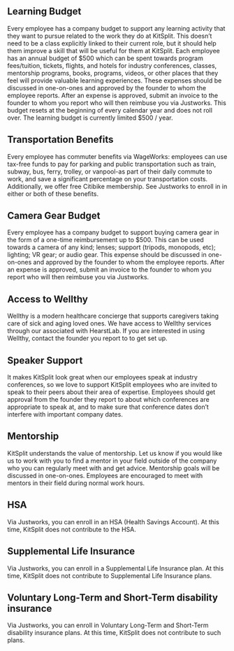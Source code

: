 
## Learning Budget

Every employee has a company budget to support any learning activity that they want to pursue related to the work they do at KitSplit. This doesn’t need to be a class explicitly linked to their current role, but it should help them improve a skill that will be useful for them at KitSplit. Each employee has an annual budget of $500 which can be spent towards program fees/tuition, tickets, flights, and hotels for industry conferences, classes, mentorship programs, books, programs, videos, or other places that they feel will provide valuable learning experiences. These expenses should be discussed in one-on-ones and approved by the founder to whom the employee reports. After an expense is approved, submit an invoice to the founder to whom you report who will then reimbuse you via Justworks. This budget resets at the beginning of every calendar year and does not roll over.  The learning budget is currently limited $500 / year.

## Transportation Benefits 

Every employee has commuter benefits via WageWorks: employees can use tax-free funds to pay for parking and public transportation such as train, subway, bus, ferry, trolley, or vanpool-as part of their daily commute to work, and save a significant percentage on your transportation costs. Additionally, we offer free Citibike membership. See Justworks to enroll in in either or both of these benefits. 

## Camera Gear Budget

Every employee has a company budget to support buying camera gear in the form of a one-time reimbursement up to $500. This can be used towards a camera of any kind; lenses; support (tripods, monopods, etc); lighting; VR gear; or audio gear. This expense should be discussed in one-on-ones and approved by the founder to whom the employee reports. After an expense is approved, submit an invoice to the founder to whom you report who will then reimbuse you via Justworks.

## Access to Wellthy  

Wellthy is a modern healthcare concierge that supports caregivers taking care of sick and aging loved ones. We have access to Wellthy services through our associated with HearstLab. If you are interested in using Wellthy, contact the founder you report to to get set up. 

## Speaker Support

It makes KitSplit look great when our employees speak at industry conferences, so we love to support KitSplit employees who are invited to speak to their peers about their area of expertise. Employees should get approval from the founder they report to about which conferences are appropriate to speak at, and to make sure that conference dates don’t interfere with important company dates.

## Mentorship

KitSplit understands the value of mentorship.  Let us know if you would like us to work with you to find a mentor in your field outside of the company who you can regularly meet with and get advice. Mentorship goals will be discussed in one-on-ones. Employees are encouraged to meet with mentors in their field during normal work hours.  

## HSA

Via Justworks, you can enroll in an HSA (Health Savings Account). At this time, KitSplit does not contribute to the HSA. 

## Supplemental Life Insurance 

Via Justworks, you can enroll in a Supplemental Life Insurance plan. At this time, KitSplit does not contribute to Supplemental Life Insurance plans.

## Voluntary Long-Term and Short-Term disability insurance 

Via Justworks, you can enroll in Voluntary Long-Term and Short-Term disability insurance plans. At this time, KitSplit does not contribute to such plans. 

